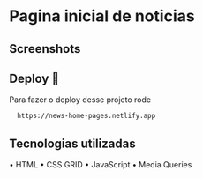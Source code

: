 # Pagina inicial de noticias

## Screenshots



## Deploy 🚀

Para fazer o deploy desse projeto rode

```bash
  https://news-home-pages.netlify.app
```


## Tecnologias utilizadas

•	HTML
•	CSS GRID
•	JavaScript
•	Media Queries
